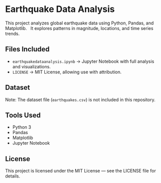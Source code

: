 # Earthquake Data Analysis

This project analyzes global earthquake data using Python, Pandas, and Matplotlib.  
It explores patterns in magnitude, locations, and time series trends.

## Files Included
- `earthquakedataanalysis.ipynb` → Jupyter Notebook with full analysis and visualizations.
- `LICENSE` → MIT License, allowing use with attribution.

## Dataset
Note: The dataset file (`earthquakes.csv`) is not included in this repository.

## Tools Used
- Python 3
- Pandas
- Matplotlib
- Jupyter Notebook

## License
This project is licensed under the MIT License — see the LICENSE file for details.
